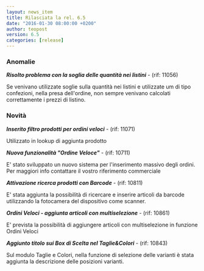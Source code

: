 ```yaml
---
layout: news_item
title: Rilasciata la rel. 6.5
date: "2016-01-30 08:00:00 +0200"
author: teopost
version: 6.5
categories: [release]
---
```


### Anomalie

**_Risolto problema con la soglia delle quantità nei listini_** - (rif: 11056)

Se venivano utilizzate soglie sulla quantità nei listini e utilizzate um di tipo confezioni, nella presa dell'ordine, non sempre venivano calcolati correttamente i prezzi di listino. 

### Novità

**_Inserito filtro prodotti per ordini veloci_** - (rif: 11071)

Utilizzato in lookup di aggiunta prodotto

**_Nuova funzionalità "Ordine Veloce"_** - (rif: 10711)

E' stato sviluppato un nuovo sistema per l'inserimento massivo degli ordini. Per maggiori info contattare il vostro riferimento commerciale

**_Attivazione ricerca prodotti con Barcode_** - (rif: 10811)

E' stata aggiunta la possibilità di ricercare e inserire articoli da barcode utilizzando la fotocamera del dispositivo come scanner.

**_Ordini Veloci - aggiunta articoli con multiselezione_** - (rif: 10861)

E' prevista la possibilità di aggiungere articoli con multiselezione in funzione Ordini Veloci

**_Aggiunto titolo sui Box di Scelta nel Taglie&Colori_** - (rif: 10843)

Sul modulo Taglie e Colori, nella funzione di selezione delle varianti è stata aggiunta la descrizione delle posizioni varianti.


